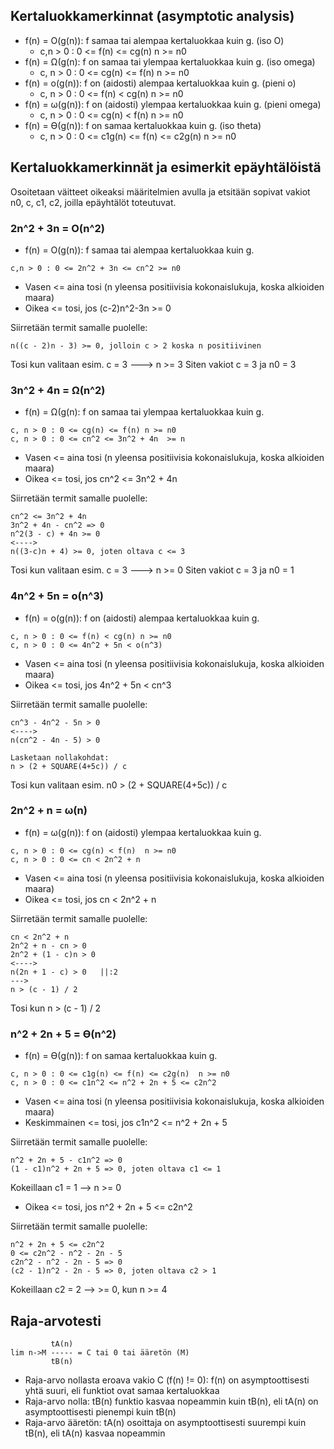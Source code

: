 ## Kertaluokkamerkinnat (asymptotic analysis)

- f(n) = O(g(n)): f samaa tai alempaa kertaluokkaa kuin g. (iso O)
    - c,n > 0 : 0 <= f(n) <= cg(n)   n >= n0
- f(n) = Ω(g(n): f on samaa tai ylempaa kertaluokkaa kuin g. (iso omega)
    - c, n > 0 : 0 <= cg(n) <= f(n)    n >= n0
- f(n) = o(g(n)): f on (aidosti) alempaa kertaluokkaa kuin g. (pieni o)
    - c, n > 0 : 0 <= f(n) < cg(n) n >= n0
- f(n) = ω(g(n)): f on (aidosti) ylempaa kertaluokkaa kuin g. (pieni omega)
    - c, n > 0 : 0 <= cg(n) < f(n)  n >= n0
- f(n) = ϴ(g(n)): f on samaa kertaluokkaa kuin g. (iso theta)
    - c, n > 0 : 0 <= c1g(n) <= f(n) <= c2g(n)  n >= n0


## Kertaluokkamerkinnät ja esimerkit epäyhtälöistä
Osoitetaan väitteet oikeaksi määritelmien avulla ja etsitään sopivat vakiot n0, c, c1, c2,
joilla epäyhtälöt toteutuvat.

### 2n^2 + 3n = O(n^2)

- f(n) = O(g(n)): f samaa tai alempaa kertaluokkaa kuin g.

```
c,n > 0 : 0 <= 2n^2 + 3n <= cn^2 >= n0
```

- Vasen <= aina tosi (n yleensa positiivisia kokonaislukuja, koska alkioiden maara)
- Oikea <= tosi, jos (c-2)n^2-3n >= 0

Siirretään termit samalle puolelle:
```
n((c - 2)n - 3) >= 0, jolloin c > 2 koska n positiivinen
```

Tosi kun valitaan esim. c = 3 ---> n >= 3
Siten vakiot c = 3 ja n0 = 3 



### 3n^2 + 4n = Ω(n^2)

- f(n) = Ω(g(n): f on samaa tai ylempaa kertaluokkaa kuin g.

```
c, n > 0 : 0 <= cg(n) <= f(n) n >= n0
c, n > 0 : 0 <= cn^2 <= 3n^2 + 4n  >= n
```

- Vasen <= aina tosi (n yleensa positiivisia kokonaislukuja, koska alkioiden maara)
- Oikea <= tosi, jos cn^2 <= 3n^2 + 4n

Siirretään termit samalle puolelle:
```
cn^2 <= 3n^2 + 4n
3n^2 + 4n - cn^2 => 0
n^2(3 - c) + 4n >= 0
<---->
n((3-c)n + 4) >= 0, joten oltava c <= 3
```

Tosi kun valitaan esim. c = 3 ---> n >= 0
Siten vakiot c = 3 ja n0 = 1



### 4n^2 + 5n = o(n^3)

- f(n) = o(g(n)): f on (aidosti) alempaa kertaluokkaa kuin g.

```
c, n > 0 : 0 <= f(n) < cg(n) n >= n0
c, n > 0 : 0 <= 4n^2 + 5n < o(n^3)
```

- Vasen <= aina tosi (n yleensa positiivisia kokonaislukuja, koska alkioiden maara)
- Oikea <= tosi, jos 4n^2 + 5n < cn^3

Siirretään termit samalle puolelle:
```
cn^3 - 4n^2 - 5n > 0
<---->
n(cn^2 - 4n - 5) > 0

Lasketaan nollakohdat:
n > (2 + SQUARE(4+5c)) / c
```

Tosi kun valitaan esim. n0 > (2 + SQUARE(4+5c)) / c



### 2n^2 + n = ω(n)

- f(n) = ω(g(n)): f on (aidosti) ylempaa kertaluokkaa kuin g.

```
c, n > 0 : 0 <= cg(n) < f(n)  n >= n0
c, n > 0 : 0 <= cn < 2n^2 + n
```

- Vasen <= aina tosi (n yleensa positiivisia kokonaislukuja, koska alkioiden maara)
- Oikea <= tosi, jos cn < 2n^2 + n 

Siirretään termit samalle puolelle:

```
cn < 2n^2 + n
2n^2 + n - cn > 0
2n^2 + (1 - c)n > 0
<---->
n(2n + 1 - c) > 0	||:2
--->
n > (c - 1) / 2
```

Tosi kun n > (c - 1) / 2



### n^2 + 2n + 5 = ϴ(n^2)

- f(n) = ϴ(g(n)): f on samaa kertaluokkaa kuin g.

```
c, n > 0 : 0 <= c1g(n) <= f(n) <= c2g(n)  n >= n0
c, n > 0 : 0 <= c1n^2 <= n^2 + 2n + 5 <= c2n^2
```

- Vasen <= aina tosi (n yleensa positiivisia kokonaislukuja, koska alkioiden maara)
- Keskimmainen <= tosi, jos c1n^2 <= n^2 + 2n + 5


Siirretään termit samalle puolelle:

```
n^2 + 2n + 5 - c1n^2 => 0
(1 - c1)n^2 + 2n + 5 => 0, joten oltava c1 <= 1
```
Kokeillaan c1 = 1 --> n >= 0


- Oikea <= tosi, jos n^2 + 2n + 5 <= c2n^2

Siirretään termit samalle puolelle:

```
n^2 + 2n + 5 <= c2n^2
0 <= c2n^2 - n^2 - 2n - 5
c2n^2 - n^2 - 2n - 5 => 0
(c2 - 1)n^2 - 2n - 5 => 0, joten oltava c2 > 1
```

Kokeillaan c2 = 2 --> >= 0, kun n >= 4


## Raja-arvotesti

```
         tA(n)
lim n->M ----- = C tai 0 tai ääretön (M)
         tB(n)
```

- Raja-arvo nollasta eroava vakio C (f(n) != 0): f(n) on asymptoottisesti yhtä suuri, eli funktiot ovat samaa kertaluokkaa
- Raja-arvo nolla: tB(n) funktio kasvaa nopeammin kuin tB(n), eli tA(n) on asymptoottisesti pienempi kuin tB(n)
- Raja-arvo ääretön: tA(n) osoittaja on asymptoottisesti suurempi kuin tB(n), eli tA(n) kasvaa nopeammin
